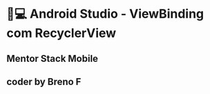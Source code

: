 <h1>📱💻 Android Studio - ViewBinding com RecyclerView </h1>
<h2> Mentor Stack Mobile <h2>

<a href="https://www.youtube.com/watch?v=JCWJFKqLzkc" rel="nofollow">
</a>

<p>coder by Breno F </p>
